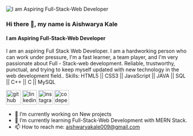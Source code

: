 
![I am Aspiring Full-Stack-Web Developer](https://i.pinimg.com/474x/c6/67/68/c6676844e2ee1b5785d86293ccbc1e11.jpg)
### Hi there 👋, my name is Aishwarya Kale
#### I am Aspiring Full-Stack-Web Developer
I am an aspiring Full Stack Web Developer. 
I am a hardworking person who can work under pressure, I'm a fast learner, a team player, and I'm very passionate about Full - Stack-web development.  Reliable, trustworthy, punctual, and trying to keep myself updated with new technology in the web development field..
Skills: HTML5 || CSS3 || JavaScript || JAVA || SQL || C++ || C || MySQL

[<img src='https://cdn.jsdelivr.net/npm/simple-icons@3.0.1/icons/github.svg' alt='github' height='40'>](https://github.com/https://github.com/Abhijeetsinha471)  [<img src='https://cdn.jsdelivr.net/npm/simple-icons@3.0.1/icons/linkedin.svg' alt='linkedin' height='40'>](https://www.linkedin.com/in/https://www.linkedin.com/in/abhijeet-sinha-987410162//)  [<img src='https://cdn.jsdelivr.net/npm/simple-icons@3.0.1/icons/instagram.svg' alt='instagram' height='40'>](https://www.instagram.com/https://www.instagram.com/_abhijeetsinha_//)  [<img src='https://cdn.jsdelivr.net/npm/simple-icons@3.0.1/icons/codepen.svg' alt='codepen' height='40'>](https://codepen.io/https://codepen.io/ABHI_1458)  


- 🔭 I’m currently working on New projects  
- 🌱 I’m currently learning Full-Stack-Web Development with MERN Stack. 
- 📫 How to reach me: aishwaryakale009@gmail.com 

